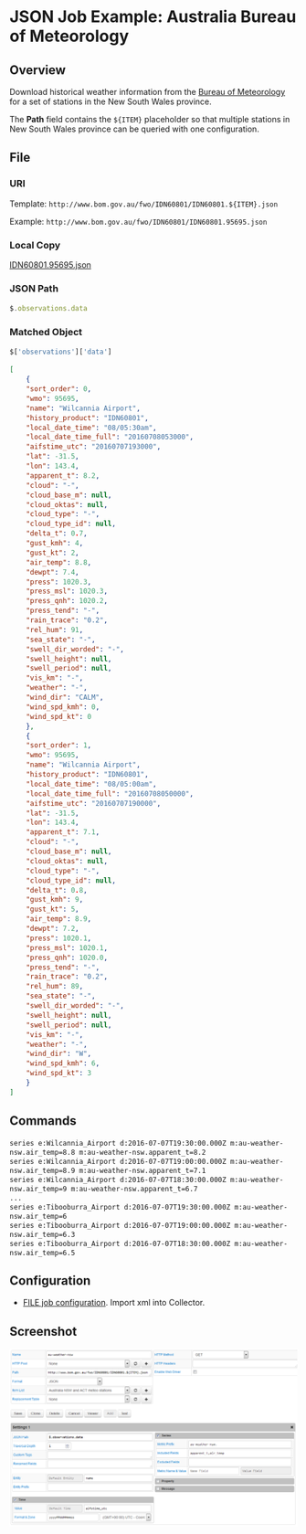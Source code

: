 # JSON Job Example: Australia Bureau of Meteorology

## Overview

Download historical weather information from the [Bureau of Meteorology](http://www.bom.gov.au) for a set of stations in the New South Wales province.

The **Path** field contains the `${ITEM}` placeholder so that multiple stations in New South Wales province can be queried with one configuration.

## File

### URI

Template: `http://www.bom.gov.au/fwo/IDN60801/IDN60801.${ITEM}.json`

Example: `http://www.bom.gov.au/fwo/IDN60801/IDN60801.95695.json`

### Local Copy

[IDN60801.95695.json](IDN60801.95695.json)

### JSON Path

```javascript
$.observations.data
```

### Matched Object

```javascript
$['observations']['data']
```

```json
[
    {
    "sort_order": 0,
    "wmo": 95695,
    "name": "Wilcannia Airport",
    "history_product": "IDN60801",
    "local_date_time": "08/05:30am",
    "local_date_time_full": "20160708053000",
    "aifstime_utc": "20160707193000",
    "lat": -31.5,
    "lon": 143.4,
    "apparent_t": 8.2,
    "cloud": "-",
    "cloud_base_m": null,
    "cloud_oktas": null,
    "cloud_type": "-",
    "cloud_type_id": null,
    "delta_t": 0.7,
    "gust_kmh": 4,
    "gust_kt": 2,
    "air_temp": 8.8,
    "dewpt": 7.4,
    "press": 1020.3,
    "press_msl": 1020.3,
    "press_qnh": 1020.2,
    "press_tend": "-",
    "rain_trace": "0.2",
    "rel_hum": 91,
    "sea_state": "-",
    "swell_dir_worded": "-",
    "swell_height": null,
    "swell_period": null,
    "vis_km": "-",
    "weather": "-",
    "wind_dir": "CALM",
    "wind_spd_kmh": 0,
    "wind_spd_kt": 0
    },
    {
    "sort_order": 1,
    "wmo": 95695,
    "name": "Wilcannia Airport",
    "history_product": "IDN60801",
    "local_date_time": "08/05:00am",
    "local_date_time_full": "20160708050000",
    "aifstime_utc": "20160707190000",
    "lat": -31.5,
    "lon": 143.4,
    "apparent_t": 7.1,
    "cloud": "-",
    "cloud_base_m": null,
    "cloud_oktas": null,
    "cloud_type": "-",
    "cloud_type_id": null,
    "delta_t": 0.8,
    "gust_kmh": 9,
    "gust_kt": 5,
    "air_temp": 8.9,
    "dewpt": 7.2,
    "press": 1020.1,
    "press_msl": 1020.1,
    "press_qnh": 1020.0,
    "press_tend": "-",
    "rain_trace": "0.2",
    "rel_hum": 89,
    "sea_state": "-",
    "swell_dir_worded": "-",
    "swell_height": null,
    "swell_period": null,
    "vis_km": "-",
    "weather": "-",
    "wind_dir": "W",
    "wind_spd_kmh": 6,
    "wind_spd_kt": 3
    }
]
```

## Commands

```ls
series e:Wilcannia_Airport d:2016-07-07T19:30:00.000Z m:au-weather-nsw.air_temp=8.8 m:au-weather-nsw.apparent_t=8.2
series e:Wilcannia_Airport d:2016-07-07T19:00:00.000Z m:au-weather-nsw.air_temp=8.9 m:au-weather-nsw.apparent_t=7.1
series e:Wilcannia_Airport d:2016-07-07T18:30:00.000Z m:au-weather-nsw.air_temp=9 m:au-weather-nsw.apparent_t=6.7
...
series e:Tibooburra_Airport d:2016-07-07T19:30:00.000Z m:au-weather-nsw.air_temp=6
series e:Tibooburra_Airport d:2016-07-07T19:00:00.000Z m:au-weather-nsw.air_temp=6.3
series e:Tibooburra_Airport d:2016-07-07T18:30:00.000Z m:au-weather-nsw.air_temp=6.5
```

## Configuration

* [FILE job configuration](./australia-weather-job.xml). Import xml into Collector.

## Screenshot

![Job Screenshot](./australia-weather-config.png)
